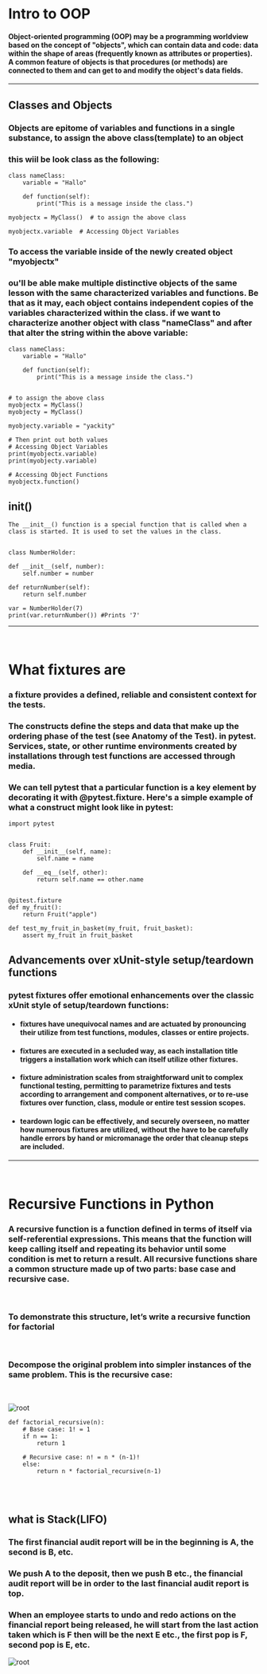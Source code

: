 # Intro to OOP

#### Object-oriented programming (OOP) may be a programming worldview based on the concept of "objects", which can contain data and code: data within the shape of areas (frequently known as attributes or properties). A common feature of objects is that procedures (or methods) are connected to them and can get to and modify the object's data fields.
---

## Classes and Objects

### Objects are epitome of variables and functions in a single substance, to assign the above class(template) to an object
### this wiil be look class as the following:

    class nameClass:
        variable = "Hallo"

        def function(self):
            print("This is a message inside the class.")

    myobjectx = MyClass()  # to assign the above class

    myobjectx.variable  # Accessing Object Variables

### To access the variable inside of the newly created object "myobjectx"

### ou'll be able make multiple distinctive objects of the same lesson with the same characterized variables and functions. Be that as it may, each object contains independent copies of the variables characterized within the class.  if we want to characterize another object with class "nameClass" and after that alter the string within the above variable:


    class nameClass:
        variable = "Hallo"

        def function(self):
            print("This is a message inside the class.")


    # to assign the above class 
    myobjectx = MyClass() 
    myobjecty = MyClass() 

    myobjecty.variable = "yackity"

    # Then print out both values
    # Accessing Object Variables
    print(myobjectx.variable)
    print(myobjecty.variable)

    # Accessing Object Functions
    myobjectx.function()



## init()
    The __init__() function is a special function that is called when a class is started. It is used to set the values in the class.


    class NumberHolder:

    def __init__(self, number):
        self.number = number

    def returnNumber(self):
        return self.number

    var = NumberHolder(7)
    print(var.returnNumber()) #Prints '7'


---
<br>

# What fixtures are

### a fixture provides a defined, reliable and consistent context for the tests.
### The constructs define the steps and data that make up the ordering phase of the test (see Anatomy of the Test). in pytest. Services, state, or other runtime environments created by installations through test functions are accessed through media.
### We can tell pytest that a particular function is a key element by decorating it with @pytest.fixture. Here's a simple example of what a construct might look like in pytest:

    import pytest


    class Fruit:
        def __init__(self, name):
            self.name = name

        def __eq__(self, other):
            return self.name == other.name


    @pitest.fixture
    def my_fruit():
        return Fruit("apple")

    def test_my_fruit_in_basket(my_fruit, fruit_basket):
        assert my_fruit in fruit_basket



## Advancements over xUnit-style setup/teardown functions 
### pytest fixtures offer emotional enhancements over the classic xUnit style of setup/teardown functions: 

* #### fixtures have unequivocal names and are actuated by pronouncing their utilize from test functions, modules, classes or entire projects.

* #### fixtures are executed in a secluded way, as each installation title triggers a installation work which can itself utilize other fixtures. 

* #### fixture administration scales from straightforward unit to complex functional testing, permitting to parametrize fixtures and tests according to arrangement and component alternatives, or to re-use fixtures over function, class, module or entire test session scopes.

* #### teardown logic can be effectively, and securely overseen, no matter how numerous fixtures are utilized, without the have to be carefully handle errors by hand or micromanage the order that cleanup steps are included.

-------
<br>

# Recursive Functions in Python

### A recursive function is a function defined in terms of itself via self-referential expressions. This means that the function will keep calling itself and repeating its behavior until some condition is met to return a result. All recursive functions share a common structure made up of two parts: base case and recursive case.

<br>

### To demonstrate this structure, let’s write a recursive function for factorial

<br>

### Decompose the original problem into simpler instances of the same problem. This is the recursive case:
<br>

![root](./img/factorial.png)
<br>

    def factorial_recursive(n):
        # Base case: 1! = 1
        if n == 1:
            return 1

        # Recursive case: n! = n * (n-1)!
        else:
            return n * factorial_recursive(n-1)


<br>
<br>

## what is Stack(LIFO)
### The first financial audit report will be in the beginning is A, the second is B, etc.
### We push A to the deposit, then we push B etc., the financial audit report will be in order to the last financial audit report is top.
### When an employee starts to undo and redo actions on the financial report being released, he will start from the last action taken which is F then will be the next E etc., the first pop is F, second pop is E, etc.

![root](./img/Stack.png)